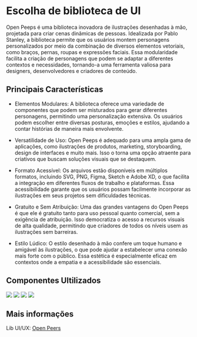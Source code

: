 # Escolha de biblioteca de UI 

Open Peeps é uma biblioteca inovadora de ilustrações desenhadas à mão, projetada para criar cenas dinâmicas de pessoas. Idealizada por Pablo Stanley, a biblioteca permite que os usuários montem personagens personalizados por meio da combinação de diversos elementos vetoriais, como braços, pernas, roupas e expressões faciais. Essa modularidade facilita a criação de personagens que podem se adaptar a diferentes contextos e necessidades, tornando-a uma ferramenta valiosa para designers, desenvolvedores e criadores de conteúdo.

## Principais Características
- Elementos Modulares: A biblioteca oferece uma variedade de componentes que podem ser misturados para gerar diferentes personagens, permitindo uma personalização extensiva. Os usuários podem escolher entre diversas posturas, emoções e estilos, ajudando a contar histórias de maneira mais envolvente.

- Versatilidade de Uso: Open Peeps é adequado para uma ampla gama de aplicações, como ilustrações de produtos, marketing, storyboarding, design de interfaces e muito mais. Isso o torna uma opção atraente para criativos que buscam soluções visuais que se destaquem.

- Formato Acessível: Os arquivos estão disponíveis em múltiplos formatos, incluindo SVG, PNG, Figma, Sketch e Adobe XD, o que facilita a integração em diferentes fluxos de trabalho e plataformas. Essa acessibilidade garante que os usuários possam facilmente incorporar as ilustrações em seus projetos sem dificuldades técnicas.

- Gratuito e Sem Atribuição: Uma das grandes vantagens do Open Peeps é que ele é gratuito tanto para uso pessoal quanto comercial, sem a exigência de atribuição. Isso democratiza o acesso a recursos visuais de alta qualidade, permitindo que criadores de todos os níveis usem as ilustrações sem barreiras.

- Estilo Lúdico: O estilo desenhado à mão confere um toque humano e amigável às ilustrações, o que pode ajudar a estabelecer uma conexão mais forte com o público. Essa estética é especialmente eficaz em contextos onde a empatia e a acessibilidade são essenciais.

## Componentes Ultilizados

<img src="https://github.com/TAI-II/PaySplit/blob/main/Documenta%C3%A7%C3%A3o/7.%20Fotos/im1.png">

<img src="https://github.com/TAI-II/PaySplit/blob/main/Documenta%C3%A7%C3%A3o/7.%20Fotos/im2.png">

<img src="https://github.com/TAI-II/PaySplit/blob/main/Documenta%C3%A7%C3%A3o/7.%20Fotos/im3.png">

<img src="https://github.com/TAI-II/PaySplit/blob/main/Documenta%C3%A7%C3%A3o/7.%20Fotos/im4.png">

## Mais informações 
Lib UI/UX: [Open Peers](https://openpeeps.com)